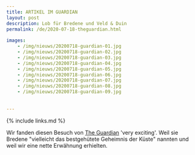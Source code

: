```yaml
---
title: ARTIKEL IM GUARDIAN
layout: post
description: Lob für Bredene und Veld & Duin
permalink: /de/2020-07-18-theguardian.html
    
images:   
    - /img/nieuws/20200718-guardian-01.jpg
    - /img/nieuws/20200718-guardian-02.jpg
    - /img/nieuws/20200718-guardian-03.jpg
    - /img/nieuws/20200718-guardian-04.jpg
    - /img/nieuws/20200718-guardian-05.jpg
    - /img/nieuws/20200718-guardian-06.jpg
    - /img/nieuws/20200718-guardian-07.jpg
    - /img/nieuws/20200718-guardian-08.jpg
    - /img/nieuws/20200718-guardian-09.jpg
    
    
---
```


{% include links.md %}

Wir fanden diesen Besuch von [The Guardian](https://www.theguardian.com/travel/2020/jul/18/summer-belgium-coast-endless-beaches-sand-dunes-nature-reserves-resorts) 'very exciting'. 
Weil sie Bredene "vielleicht das bestgehütete Geheimnis der Küste" nannten und weil wir eine nette Erwähnung erhielten.




